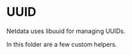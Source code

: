 <!--
title: "UUID"
custom_edit_url: https://github.com/netdata/netdata/edit/master/src/libnetdata/uuid/README.md
sidebar_label: "UUID"
learn_topic_type: "Tasks"
learn_rel_path: "Developers/libnetdata"
-->

# UUID

Netdata uses libuuid for managing UUIDs.

In this folder are a few custom helpers.